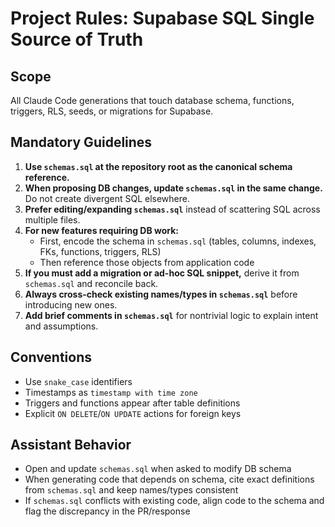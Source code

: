 # Project Rules: Supabase SQL Single Source of Truth

## Scope
All Claude Code generations that touch database schema, functions, triggers, RLS, seeds, or migrations for Supabase.

## Mandatory Guidelines

1. **Use `schemas.sql` at the repository root as the canonical schema reference.**
2. **When proposing DB changes, update `schemas.sql` in the same change.** Do not create divergent SQL elsewhere.
3. **Prefer editing/expanding `schemas.sql`** instead of scattering SQL across multiple files.
4. **For new features requiring DB work:**
   - First, encode the schema in `schemas.sql` (tables, columns, indexes, FKs, functions, triggers, RLS)
   - Then reference those objects from application code
5. **If you must add a migration or ad-hoc SQL snippet,** derive it from `schemas.sql` and reconcile back.
6. **Always cross-check existing names/types in `schemas.sql`** before introducing new ones.
7. **Add brief comments in `schemas.sql`** for nontrivial logic to explain intent and assumptions.

## Conventions
- Use `snake_case` identifiers
- Timestamps as `timestamp with time zone`
- Triggers and functions appear after table definitions
- Explicit `ON DELETE`/`ON UPDATE` actions for foreign keys

## Assistant Behavior
- Open and update `schemas.sql` when asked to modify DB schema
- When generating code that depends on schema, cite exact definitions from `schemas.sql` and keep names/types consistent
- If `schemas.sql` conflicts with existing code, align code to the schema and flag the discrepancy in the PR/response